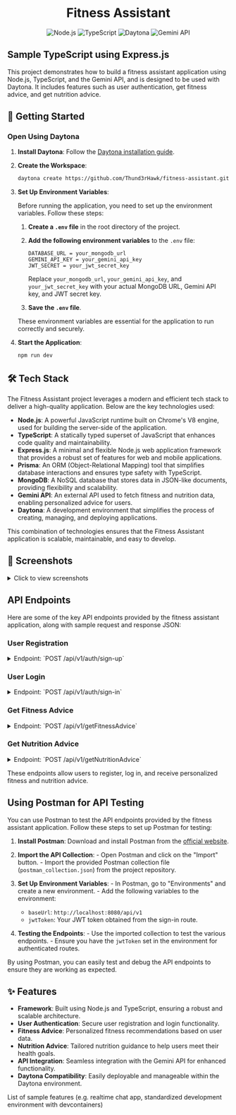 <div align="center">

# Fitness Assistant

![Node.js](https://img.shields.io/badge/Node.js-339933?style=for-the-badge&logo=nodedotjs&logoColor=white)
![TypeScript](https://img.shields.io/badge/TypeScript-007ACC?style=for-the-badge&logo=typescript&logoColor=white)
![Daytona](https://img.shields.io/badge/Daytona-000000?style=for-the-badge&logo=daytona&logoColor=white)
![Gemini API](https://img.shields.io/badge/Gemini%20API-FF4500?style=for-the-badge&logo=gemini&logoColor=white)

</div>

## Sample TypeScript using Express.js

This project demonstrates how to build a fitness assistant application using Node.js, TypeScript, and the Gemini API, and is designed to be used with Daytona. It includes features such as user authentication, get fitness advice, and get nutrition advice.

## 🚀 Getting Started

### Open Using Daytona

1. **Install Daytona**: Follow the [Daytona installation guide](https://www.daytona.io/docs/installation/installation/).
2. **Create the Workspace**:

   ```bash
   daytona create https://github.com/Thund3rHawk/fitness-assistant.git
   ```

3. **Set Up Environment Variables**:

   Before running the application, you need to set up the environment variables. Follow these steps:

   1. **Create a `.env` file** in the root directory of the project.
   2. **Add the following environment variables** to the `.env` file:

      ```plaintext
      DATABASE_URL = your_mongodb_url
      GEMINI_API_KEY = your_gemini_api_key
      JWT_SECRET = your_jwt_secret_key
      ```

      Replace `your_mongodb_url`, `your_gemini_api_key`, and `your_jwt_secret_key` with your actual MongoDB URL, Gemini API key, and JWT secret key.

   3. **Save the `.env` file**.

   These environment variables are essential for the application to run correctly and securely.

4. **Start the Application**:
   ```bash
   npm run dev
   ```
   
## 🛠️ Tech Stack

The Fitness Assistant project leverages a modern and efficient tech stack to deliver a high-quality application. Below are the key technologies used:

- **Node.js**: A powerful JavaScript runtime built on Chrome's V8 engine, used for building the server-side of the application.
- **TypeScript**: A statically typed superset of JavaScript that enhances code quality and maintainability.
- **Express.js**: A minimal and flexible Node.js web application framework that provides a robust set of features for web and mobile applications.
- **Prisma**: An ORM (Object-Relational Mapping) tool that simplifies database interactions and ensures type safety with TypeScript.
- **MongoDB**: A NoSQL database that stores data in JSON-like documents, providing flexibility and scalability.
- **Gemini API**: An external API used to fetch fitness and nutrition data, enabling personalized advice for users.
- **Daytona**: A development environment that simplifies the process of creating, managing, and deploying applications.

This combination of technologies ensures that the Fitness Assistant application is scalable, maintainable, and easy to develop.

## 📸 Screenshots
<details>
<summary>Click to view screenshots</summary>
   <img width="1710" alt="Screenshot 2024-12-17 at 12 48 47 AM" src="https://github.com/user-attachments/assets/0858a12a-25cb-41b1-971c-ee0673947580" />
   
   <img width="1710" alt="Screenshot 2024-12-17 at 12 50 42 AM" src="https://github.com/user-attachments/assets/d6f97517-036a-46bf-b403-cc68a13a147b" />
   
   <img width="1710" alt="Screenshot 2024-12-17 at 12 52 16 AM" src="https://github.com/user-attachments/assets/2634d222-2ccc-4f39-9d59-0f98b1a2682c" />   
   
   <img width="1710" alt="Screenshot 2024-12-17 at 1 42 20 AM" src="https://github.com/user-attachments/assets/fbc66cc6-6615-4690-89fb-3ddfd33498ba" />

</details>

## API Endpoints

Here are some of the key API endpoints provided by the fitness assistant application, along with sample request and response JSON:

### User Registration
   <details>
   <summary>Endpoint: `POST /api/v1/auth/sign-up`</summary>
      
   **Request**:
   ```json
   {
      "name": "john_doe",
      "email": "john@example.com",
      "password": "securepassword123",
      "age": 20,
      "gender": "male",
      "height": 5.7,
      "weight": 60
   }
   ```

   **Response**:
   ```json
   {
      "message": "SignUp Successfull",
   }
   ```


   </details>

### User Login

   <details>
   <summary>Endpoint: `POST /api/v1/auth/sign-in`</summary>
      
   **Request**:
   ```json
   {
      "email": "abc@example.com",
      "password": "securepassword123"
   }
   ```

   **Response**:
   ```json
   {
      "message": "Login successful",
      "token": "eyJhbGciOiJIUzI1NiIsInR5cCI6IkpXVCJ9..."
   }
   ```

   </details>

### Get Fitness Advice

   <details>
   <summary>Endpoint: `POST /api/v1/getFitnessAdvice`</summary>
      
   **Request**:
   ```json
   {
      "email": "abc@example.com"
   }
   ```

   **Request Headers**:
   ```json
   {
      "Authorization": "Bearer YOUR_JWT_TOKEN"
   }
   ```

   **Response**:
   ```json
   {
      "advice": "Based on your profile, we recommend a mix of cardio and strength training."
   }
   ```
   </details>


### Get Nutrition Advice

   <details>
   <summary>Endpoint: `POST /api/v1/getNutritionAdvice`</summary>
      
   **Request**:
   ```json
   {
      "email": "abc@example.com"
   }
   ```

   **Request Headers**:
   ```json
   {
      "Authorization": "Bearer YOUR_JWT_TOKEN"
   }
   ```


   **Response**:
   ```json
   {
      "advice": "We recommend a balanced diet with a focus on protein and healthy fats."
   }
   ```
   
   </details>


These endpoints allow users to register, log in, and receive personalized fitness and nutrition advice.

## Using Postman for API Testing

You can use Postman to test the API endpoints provided by the fitness assistant application. Follow these steps to set up Postman for testing:

   1. **Install Postman**: Download and install Postman from the [official website](https://www.postman.com/downloads/).
   
   2. **Import the API Collection**:
    - Open Postman and click on the "Import" button.
    - Import the provided Postman collection file (`postman_collection.json`) from the project repository.
   
   3. **Set Up Environment Variables**:
    - In Postman, go to "Environments" and create a new environment.
    - Add the following variables to the environment:
      - `baseUrl`: `http://localhost:8080/api/v1`
      - `jwtToken`: Your JWT token obtained from the sign-in route.
   
   4. **Testing the Endpoints**:
    - Use the imported collection to test the various endpoints.
    - Ensure you have the `jwtToken` set in the environment for authenticated routes.

By using Postman, you can easily test and debug the API endpoints to ensure they are working as expected.

## ✨ Features
- **Framework**: Built using Node.js and TypeScript, ensuring a robust and scalable architecture.
- **User Authentication**: Secure user registration and login functionality.
- **Fitness Advice**: Personalized fitness recommendations based on user data.
- **Nutrition Advice**: Tailored nutrition guidance to help users meet their health goals.
- **API Integration**: Seamless integration with the Gemini API for enhanced functionality.
- **Daytona Compatibility**: Easily deployable and manageable within the Daytona environment.

List of sample features (e.g. realtime chat app, standardized development environment with devcontainers)
